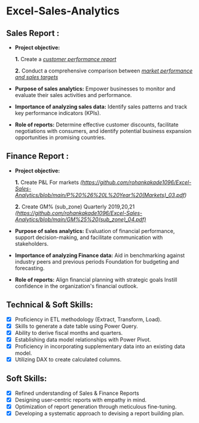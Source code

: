 # Excel-Sales-Analytics

## Sales Report :


- **Project objective:** 

    **1.** Create a _[customer performance report](https://github.com/rohankakade1096/Excel-Sales-Analytics/blob/main/Customer%20Performance%20Report_01.pdf)_

    **2.** Conduct a comprehensive comparison between _[market performance and sales targets](https://github.com/rohankakade1096/Excel-Sales-Analytics/blob/main/Market%20Performance%20vs%20Target_02.pdf)_

- **Purpose of sales analytics:** Empower businesses to monitor and evaluate their sales activities and performance.

- **Importance of analyzing sales data:** Identify sales patterns and track key performance indicators (KPIs).

- **Role of reports:** Determine effective customer discounts, facilitate negotiations with consumers, and identify potential business expansion opportunities in promising countries.


## Finance Report :

- **Project objective:** 

    **1.** Create P&L For markets _(https://github.com/rohankakade1096/Excel-Sales-Analytics/blob/main/P%20%26%20L%20Year%20(Markets)_03.pdf)_ 

   **2.** Create GM% (sub_zone) Quarterly 2019,20,21 _(https://github.com/rohankakade1096/Excel-Sales-Analytics/blob/main/GM%25%20(sub_zone)_04.pdf)_

- **Purpose of sales analytics:** Evaluation of financial performance, support decision-making, and facilitate communication with stakeholders.

- **Importance of analyzing Finance data:** Aid in benchmarking against industry peers and previous periods Foundation for budgeting and forecasting.

- **Role of reports:** Align financial planning with strategic goals Instill confidence in the organization's financial outlook.


## Technical & Soft Skills:
- [x]	Proficiency in ETL methodology (Extract, Transform, Load).
- [x]	Skills to generate a date table using Power Query.
- [x]	Ability to derive fiscal months and quarters.
- [x]	Establishing data model relationships with Power Pivot.
- [x]	Proficiency in incorporating supplementary data into an existing data model.
- [x]	Utilizing DAX to create calculated columns.

## Soft Skills:
- [x]	Refined understanding of Sales & Finance Reports
- [x]	Designing user-centric reports with empathy in mind.
- [x]	Optimization of report generation through meticulous fine-tuning.
- [x]	Developing a systematic approach to devising a report building plan.
